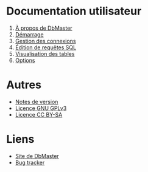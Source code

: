 Documentation utilisateur
=========================

1. [À propos de DbMaster](01-a-propos.html)
2. [Démarrage](02-demarrage.html)
3. [Gestion des connexions](03-connexions.html)
4. [Édition de requêtes SQL](04-editeur-sql.html)
5. [Visualisation des tables](05-tables.html)
6. [Options](06-options.html)


Autres
======

* [Notes de version](release-notes.html)
* [Licence GNU GPLv3](gnu-gpl.html)
* [Licence CC BY-SA](cc-by-sa.html)


Liens
=====

* [Site de DbMaster](http://dbmaster.sf.net)
* [Bug tracker](http://projets.developpez.com/projects/dbmaster)
